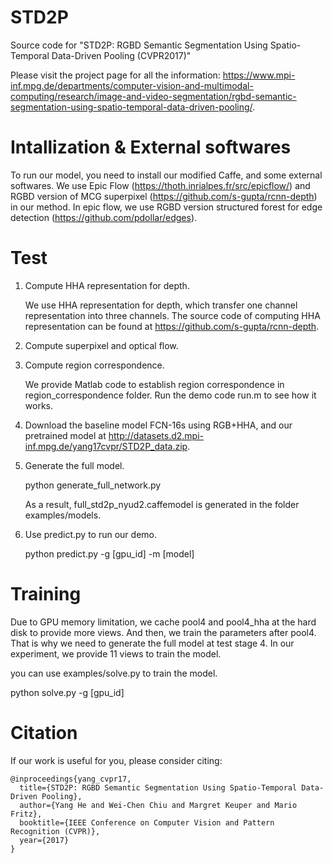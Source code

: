 # STD2P
Source code for "STD2P: RGBD Semantic Segmentation Using Spatio-Temporal Data-Driven Pooling (CVPR2017)"

Please visit the project page for all the information:
https://www.mpi-inf.mpg.de/departments/computer-vision-and-multimodal-computing/research/image-and-video-segmentation/rgbd-semantic-segmentation-using-spatio-temporal-data-driven-pooling/.

# Intallization & External softwares

   To run our model, you need to install our modified Caffe, and some external softwares.
   We use Epic Flow (https://thoth.inrialpes.fr/src/epicflow/) and RGBD version of MCG superpixel (https://github.com/s-gupta/rcnn-depth) in our method.
   In epic flow, we use RGBD version structured forest for edge detection (https://github.com/pdollar/edges).

# Test

1. Compute HHA representation for depth.

   We use HHA representation for depth, which transfer one channel representation into three channels.
   The source code of computing HHA representation can be found at https://github.com/s-gupta/rcnn-depth.

2. Compute superpixel and optical flow.

3. Compute region correspondence.

   We provide Matlab code to establish region correspondence in region_correspondence folder.
   Run the demo code run.m to see how it works.

4. Download the baseline model FCN-16s using RGB+HHA, and our pretrained model at http://datasets.d2.mpi-inf.mpg.de/yang17cvpr/STD2P_data.zip.

5. Generate the full model.
  
   python generate_full_network.py
   
   As a result, full_std2p_nyud2.caffemodel is generated in the folder examples/models.

6. Use predict.py to run our demo.

   python predict.py -g [gpu_id] -m [model]

# Training

   Due to GPU memory limitation, we cache pool4 and pool4_hha at the hard disk to provide more views.
   And then, we train the parameters after pool4. That is why we need to generate the full model at test stage 4.
   In our experiment, we provide 11 views to train the model.

   you can use examples/solve.py to train the model.

   python solve.py -g [gpu_id]

# Citation
If our work is useful for you, please consider citing:

    @inproceedings{yang_cvpr17,
      title={STD2P: RGBD Semantic Segmentation Using Spatio-Temporal Data-Driven Pooling},
      author={Yang He and Wei-Chen Chiu and Margret Keuper and Mario Fritz},
      booktitle={IEEE Conference on Computer Vision and Pattern Recognition (CVPR)},
      year={2017}
    }

